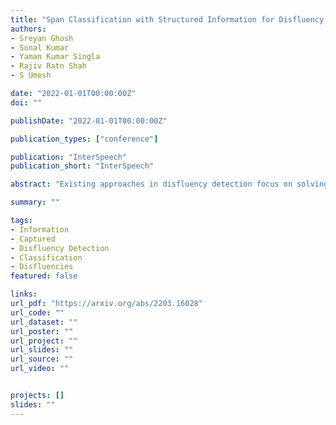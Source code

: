 ```yaml
---
title: "Span Classification with Structured Information for Disfluency Detection in Spoken Utterances"
authors:
- Sreyan Ghosh
- Sonal Kumar
- Yaman Kumar Singla
- Rajiv Ratn Shah
- S Umesh

date: "2022-01-01T00:00:00Z"
doi: ""

publishDate: "2022-01-01T00:00:00Z"

publication_types: ["conference"]

publication: "InterSpeech"
publication_short: "InterSpeech"

abstract: "Existing approaches in disfluency detection focus on solving a token-level classification task for identifying and removing disfluencies in text. Moreover, most works focus on leveraging only contextual information captured by the linear sequences in text, thus ignoring the structured information in text which is efficiently captured by dependency trees. In this paper, building on the span classification paradigm of entity recognition, we propose a novel architecture for detecting disfluencies in transcripts from spoken utterances, incorporating both contextual information through transformers and long-distance structured information captured by dependency trees, through graph convolutional networks (GCNs). Experimental results show that our proposed model achieves state-of-the-art results on the widely used English Switchboard for disfluency detection and outperforms prior-art by a significant margin. We make all our codes publicly available on GitHub (this https URL)"

summary: ""

tags:
- Information
- Captured
- Disfluency Detection
- Classification
- Disfluencies
featured: false

links:
url_pdf: "https://arxiv.org/abs/2203.16028"
url_code: ""
url_dataset: ""
url_poster: ""
url_project: ""
url_slides: ""
url_source: ""
url_video: ""


projects: []
slides: ""
---
```

